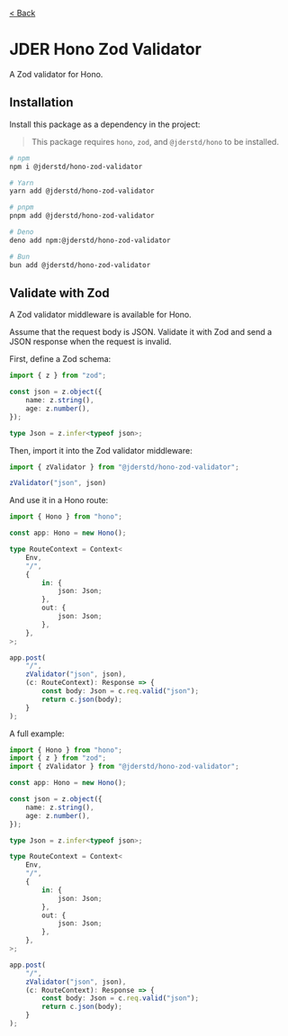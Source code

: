 [< Back](./../../README.md)

# JDER Hono Zod Validator

A Zod validator for Hono.

## Installation

Install this package as a dependency in the project:

> This package requires `hono`, `zod`, and `@jderstd/hono` to be installed.

```sh
# npm
npm i @jderstd/hono-zod-validator

# Yarn
yarn add @jderstd/hono-zod-validator

# pnpm
pnpm add @jderstd/hono-zod-validator

# Deno
deno add npm:@jderstd/hono-zod-validator

# Bun
bun add @jderstd/hono-zod-validator
```

## Validate with Zod

A Zod validator middleware is available for Hono.

Assume that the request body is JSON. Validate it with Zod and send a JSON response when the request is invalid.

First, define a Zod schema:

```ts
import { z } from "zod";

const json = z.object({
    name: z.string(),
    age: z.number(),
});

type Json = z.infer<typeof json>;
```

Then, import it into the Zod validator middleware:

```ts
import { zValidator } from "@jderstd/hono-zod-validator";

zValidator("json", json)
```

And use it in a Hono route:

```ts
import { Hono } from "hono";

const app: Hono = new Hono();

type RouteContext = Context<
    Env,
    "/",
    {
        in: {
            json: Json;
        },
        out: {
            json: Json;
        },
    },
>;

app.post(
    "/",
    zValidator("json", json),
    (c: RouteContext): Response => {
        const body: Json = c.req.valid("json");
        return c.json(body);
    }
);
```

A full example:

```ts
import { Hono } from "hono";
import { z } from "zod";
import { zValidator } from "@jderstd/hono-zod-validator";

const app: Hono = new Hono();

const json = z.object({
    name: z.string(),
    age: z.number(),
});

type Json = z.infer<typeof json>;

type RouteContext = Context<
    Env,
    "/",
    {
        in: {
            json: Json;
        },
        out: {
            json: Json;
        },
    },
>;

app.post(
    "/",
    zValidator("json", json),
    (c: RouteContext): Response => {
        const body: Json = c.req.valid("json");
        return c.json(body);
    }
);
```
